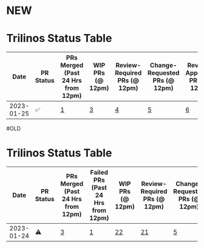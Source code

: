 # NEW
# Trilinos Status Table
|   Date   |    PR Status     |                                                        PRs Merged (Past 24 Hrs from 12pm)                                                        |                                             WIP PRs (@ 12pm)                                              |                                                Review-Required PRs (@ 12pm)                                                 |                                                     Change-Requested PRs (@ 12pm)                                                     |                                                          Review-Approved PRs (@ 12pm)                                                          |            Total Open PRs (@ 12pm)            |    MM Status     |                                                      Master Merges (Past 24 hrs from 12pm)                                                       |                                Jira Ticket #                                 |
|----------|------------------|--------------------------------------------------------------------------------------------------------------------------------------------------|-----------------------------------------------------------------------------------------------------------|-----------------------------------------------------------------------------------------------------------------------------|---------------------------------------------------------------------------------------------------------------------------------------|------------------------------------------------------------------------------------------------------------------------------------------------|-----------------------------------------------|------------------|--------------------------------------------------------------------------------------------------------------------------------------------------|------------------------------------------------------------------------------|
|2023-01-25|:white_check_mark:|[1](https://github.com/trilinos/Trilinos/pulls?q=is%3Apr+merged%3A2023-01-24T12%3A00%3A00-07%3A00..2023-01-25T12%3A00%3A00-07%3A00+base%3Adevelop)|[3](https://github.com/trilinos/Trilinos/pulls?q=+is%3Apr+is%3Aopen+base%3Adevelop+label%3A%22AT%3A+WIP%22)|[4](https://github.com/trilinos/Trilinos/pulls?q=is%3Apr+is%3Aopen+base%3Adevelop+review%3Arequired+-label%3A%22AT%3A+WIP%22)|[5](https://github.com/trilinos/Trilinos/pulls?q=+is%3Apr+is%3Aopen+base%3Adevelop+review%3Achanges-requested+-label%3A%22AT%3A+WIP%22)|[6](https://github.com/trilinos/Trilinos/pulls?q=+is%3Apr+is%3Aopen+base%3Adevelop+review%3Aapproved+-status%3Afailure+-label%3A%22AT%3A+WIP%22)|[8](https://github.com/trilinos/Trilinos/pulls)|:white_check_mark:|[9](https://github.com/trilinos/Trilinos/pulls?q=is%3Apr+merged%3A2023-01-20T12%3A00%3A00-07%3A00..2023-01-25T12%3A00%3A00-07%3A00+base%3Amaster+)|[TrilFrame-10](https://sems-atlassian-son.sandia.gov/jira/browse/TRILFRAME-10)|







#OLD

# Trilinos Status Table
|   Date   |PR Status|                                                        PRs Merged (Past 24 Hrs from 12pm)                                                        |                                                                 Failed PRs (Past 24 Hrs from 12pm)                                                                  |                                              WIP PRs (@ 12pm)                                              |                                                 Review-Required PRs (@ 12pm)                                                 |                                                     Change-Requested PRs (@ 12pm)                                                     |                                                          Review-Approved PRs (@ 12pm)                                                          |                                                              Failed PRs (@ 12pm)                                                              |Total Open PRs (@ 12pm)|    MM Status     |                                                        Number of Successful Master Merges                                                        |                                 Jira Ticket #                                  |
|----------|---------|--------------------------------------------------------------------------------------------------------------------------------------------------|---------------------------------------------------------------------------------------------------------------------------------------------------------------------|------------------------------------------------------------------------------------------------------------|------------------------------------------------------------------------------------------------------------------------------|---------------------------------------------------------------------------------------------------------------------------------------|------------------------------------------------------------------------------------------------------------------------------------------------|-----------------------------------------------------------------------------------------------------------------------------------------------|----------------------:|------------------|--------------------------------------------------------------------------------------------------------------------------------------------------|--------------------------------------------------------------------------------|
|2023-01-24|:warning:|[3](https://github.com/trilinos/Trilinos/pulls?q=is%3Apr+merged%3A2023-01-23T12%3A00%3A00-07%3A00..2023-01-24T12%3A00%3A00-07%3A00+base%3Adevelop)|[1](https://github.com/trilinos/Trilinos/pulls?q=is%3Apr+updated%3A2023-01-23T12%3A00%3A00-07%3A00..2023-01-24T12%3A00%3A00-07%3A00+base%3Adevelop+status%3Afailure+)|[22](https://github.com/trilinos/Trilinos/pulls?q=+is%3Apr+is%3Aopen+base%3Adevelop+label%3A%22AT%3A+WIP%22)|[21](https://github.com/trilinos/Trilinos/pulls?q=is%3Apr+is%3Aopen+base%3Adevelop+review%3Arequired+-label%3A%22AT%3A+WIP%22)|[5](https://github.com/trilinos/Trilinos/pulls?q=+is%3Apr+is%3Aopen+base%3Adevelop+review%3Achanges-requested+-label%3A%22AT%3A+WIP%22)|[5](https://github.com/trilinos/Trilinos/pulls?q=+is%3Apr+is%3Aopen+base%3Adevelop+review%3Aapproved+-status%3Afailure+-label%3A%22AT%3A+WIP%22)|[3](https://github.com/trilinos/Trilinos/pulls?q=is%3Apr+is%3Aopen+base%3Adevelop+review%3Aapproved+status%3Afailure+-label%3A%22AT%3A+WIP%22)|                     58|:white_check_mark:|[1](https://github.com/trilinos/Trilinos/pulls?q=is%3Apr+merged%3A2023-01-20T12%3A00%3A00-07%3A00..2023-01-24T12%3A00%3A00-07%3A00+base%3Amaster+)|[TrilFrame-504](https://sems-atlassian-son.sandia.gov/jira/browse/TRILFRAME-504)|